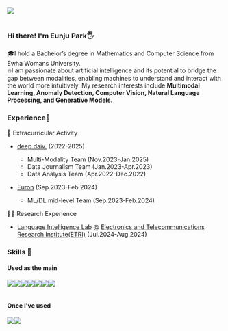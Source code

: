 <div align="left">
  
<div style="display:flex; flex-direction:row;">
    <a href="mailto:pej0918@ewha.ac.kr">
        <img src="https://img.shields.io/badge/Gmail-EA4335?style=for-the-badge&logo=Gmail&logoColor=white"> 
    </a>
</div><br>
  
### Hi there! I'm Eunju Park🖐️
🎓I hold a Bachelor’s degree in Mathematics and Computer Science from Ewha Womans University.
<br>
🔥I am passionate about artificial intelligence and its potential to bridge the gap between modalities, enabling machines to understand and interact with the world more intuitively. My research interests include **Multimodal Learning, Anomaly Detection, Computer Vision, Natural Language Processing, and Generative Models.**

  
### Experience🔭     
🤹 Extracurricular Activity     
- [deep daiv.](https://deepdaiv.oopy.io/) (2022-2025)
  - Multi-Modality Team (Nov.2023-Jan.2025)
  - Data Journalism Team (Jan.2023-Apr.2023)
  - Data Analysis Team (Apr.2022-Dec.2022)

- [Euron](https://github.com/Ewha-Euron) (Sep.2023-Feb.2024)
  - ML/DL mid-level Team (Sep.2023-Feb.2024)

🧑‍💻 Research Experience   
- [Language Intelligence Lab](https://etri-xainlp.github.io/) @ [Electronics and Telecommunications Research Institute(ETRI)](https://www.etri.re.kr/eng/main/main.etri) (Jul.2024-Aug.2024)   

    
### Skills 🔨
#### Used as the  main
<div style="display:flex; flex-direction:row;">
    <img src="https://img.shields.io/badge/python-3776AB?style=flat-square&logo=python&logoColor=white"> 
    <img src="https://img.shields.io/badge/Pytorch-EE4C2C?style=flat&logo=pytorch&logoColor=white"/>
    <img src="https://img.shields.io/badge/MySQL-4479A1?style=flat&logo=mysql&logoColor=white"/>
    <img src="https://img.shields.io/badge/html5-E34F26?style=flat-square&logo=html5&logoColor=white"> 
    <img src="https://img.shields.io/badge/css-1572B6?style=flat-square&logo=css3&logoColor=white"> 
    <img src="https://img.shields.io/badge/javascript-F7DF1E?style=flat-square&logo=javascript&logoColor=black"> 
    <img src="https://img.shields.io/badge/bootstrap-7952B3?style=flat-square&logo=bootstrap&logoColor=white">
</div><br>

#### Once I've used
<div style="display:flex; flex-direction:row;">
      <img src="https://img.shields.io/badge/Java-007396?style=for-the-badge&logo=Java&logoColor=white"> 
    <!--<img src="https://img.shields.io/badge/Gradle-02303A?style=for-the-badge&logo=gradle&logoColor=white"> -->
    <img src="https://img.shields.io/badge/oracle-F80000?style=for-the-badge&logo=oracle&logoColor=white"> 
</div><br>
</div>
